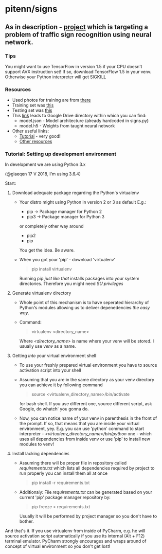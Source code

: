 pitenn/signs
============

As in description - [project](https://docs.google.com/document/d/1XvBuPaigL6Po3DGuKHUrnLvLroEHqX7B4UzFjWUY19I/edit) which is targeting a problem of traffic sign recognition using neural network.
----------------------------------------------------------------------------------------------------------
### Tips ###

You might want to use TensorFlow in version 1.5 if your CPU doesn't support AVX instruction set!
If so, download TensorFlow 1.5 in your venv. Otherwise your Python interpreter will get SIGKILL

### Resources ###

* Used photos for training are from [there](https://btsd.ethz.ch/shareddata/)
* Training set was [this](https://btsd.ethz.ch/shareddata/BelgiumTSC/BelgiumTSC_Training.zip)
* Testing set was [this](https://btsd.ethz.ch/shareddata/BelgiumTSC/BelgiumTSC_Testing.zip)
*  This [link](https://drive.google.com/open?id=1W7cLXCiRc3f3CP4Y-u6s2YqYVaCIgVb8) 
leads to Google Drive directory within which you can find:
   *  model.json - Model architecture (already hardcoded in signs.py)
   *  model.h5 - Weights from taught neural network
*  Other useful links:
   *  [Tutorial](https://chsasank.github.io/keras-tutorial.html) - very good!
   *  [Other resources](https://medium.com/@waleedka/traffic-sign-recognition-with-tensorflow-629dffc391a6)

### Tutorial: Setting up development environment ###
In development we are using Python 3.x 

(@glaeqen 17 V 2018, I'm using 3.6.4)

Start:
1.  Download adequate package regarding the Python's virtualenv
    *  Your distro might using Python in version 2 or 3 as default
       E.g.: 
       *  pip -> Package manager for Python 2
       *  pip3 -> Package manager for Python 3

       or completely other way around
       *  pip2
       *  pip

       You get the idea. Be aware.
       
    *  When you got your 'pip' - download 'virtualenv'

       > pip install virtualenv

       Running pip _just like that_ installs packages into your system directories.
       Therefore you might need *SU privileges*
2.  Generate virtualenv directory
    *  Whole point of this mechanism is to have seperated hierarchy of Python's modules allowing us
       to deliver depenedencies _the easy way_.
    *  Command:

       > virtualenv <directory\_name>

       Where _<directory_name>_ is name where your venv will be stored. I usually use _venv_ as a name.
       
3.  Getting _into_ your virtual environment shell
    *  To use your freshly prepared virtual environment you have to source activation script into your shell
    *  Assuming that you are in the same directory as your venv directory you can achieve it by following command

       > source <virtualenv\_directory\_name>/bin/activate
       
       for bash shell. If you use different one, source different script, ask Google, do whatch' you gonna do.

    *  Now, you can notice name of your venv in parenthesis in the front of the prompt. If so, that means that
       you are inside your virtual environment, yey. E.g. you can use 'python' command to start interpreter -
       *<virtualenv\_directory\_name>/bin/python* one - which uses all dependencies from inside venv or use 'pip' to install
       new modules to venv!

4.  Install lacking dependencies
    *  Assuming there will be proper file in repository called *requirements.txt* which lists all dependencies
       required by project to run properly you can install them all at once

       > pip install -r requirements.txt

    *  Additionaly: File *requirements.txt* can be generated based on your current 'pip' package manager repository by:

       > pip freeze > requirements.txt

       Usually it will be performed by project manager so you don't have to bother.
    
And that's it. If you use virtualenv from inside of PyCharm, e.g. he will source activation script automatically 
if you use its internal (Alt + F12) terminal emulator. PyCharm strongly encourages and wraps around of concept 
of virtual environment so you don't get lost!
